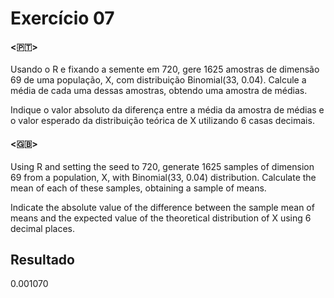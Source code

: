 # Exercício 07

#### <🇵🇹>

Usando o R e fixando a semente em 720, gere 1625 amostras de dimensão 69 de uma população, X, com distribuição Binomial(33, 0.04). Calcule a média de cada uma dessas amostras, obtendo uma amostra de médias.

Indique o valor absoluto da diferença entre a média da amostra de médias e o valor esperado da distribuição teórica de X utilizando 6 casas decimais.

#### <🇬🇧>

Using R and setting the seed to 720, generate 1625 samples of dimension 69 from a population, X, with Binomial(33, 0.04) distribution. Calculate the mean of each of these samples, obtaining a sample of means.

Indicate the absolute value of the difference between the sample mean of means and the expected value of the theoretical distribution of X using 6 decimal places.

## Resultado

0.001070

